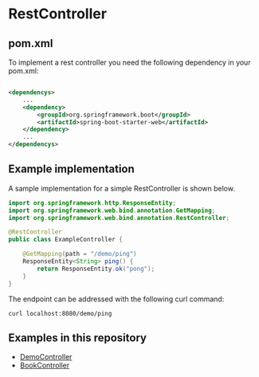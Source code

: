 # RestController

## pom.xml

To implement a rest controller you need the following dependency in your pom.xml:

```xml

<dependencys>
    ...
    <dependency>
        <groupId>org.springframework.boot</groupId>
        <artifactId>spring-boot-starter-web</artifactId>
    </dependency>
    ...
</dependencys>
```

## Example implementation

A sample implementation for a simple RestController is shown below.

```java
import org.springframework.http.ResponseEntity;
import org.springframework.web.bind.annotation.GetMapping;
import org.springframework.web.bind.annotation.RestController;

@RestController
public class ExampleController {

    @GetMapping(path = "/demo/ping")
    ResponseEntity<String> ping() {
        return ResponseEntity.ok("pong");
    }
}
```

The endpoint can be addressed with the following curl command:

```shell
curl localhost:8080/demo/ping
```

## Examples in this repository

- [DemoController](../../src/main/java/de/kirill/springdemoapplication/DemoController.java)
- [BookController](../../src/main/java/de/kirill/springdemoapplication/book/BookController.java)